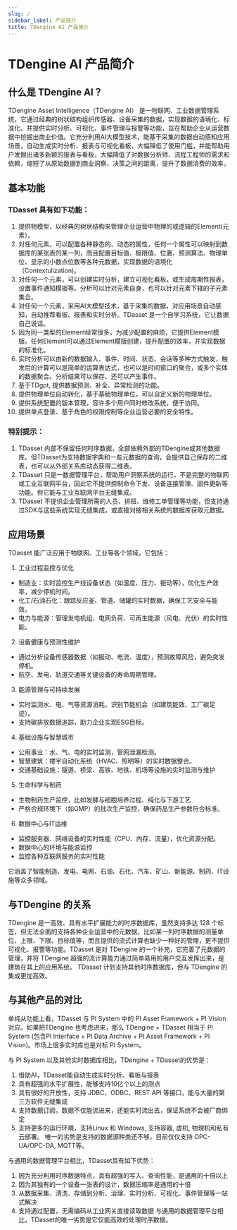 ```yaml
---
slug: /
sidebar_label: 产品简介
title: TDengine AI 产品简介
---
```


# TDengine AI 产品简介

## 什么是 TDengine AI？

TDengine Asset Intelligence（TDengine AI） 是一物联网、工业数据管理系统，它通过经典的树状结构组织传感器、设备采集的数据，实现数据的语境化、标准化、并提供实时分析、可视化、事件管理与报警等功能，旨在帮助企业从运营数据中挖掘出商业价值。它充分利用AI大模型技术，能基于采集的数据自动感知应用场景，自动生成实时分析、报表与可视化看板，大幅降低了使用门槛，并能帮助用户发掘出诸多新颖的报表与看板，大幅降低了对数据分析师、流程工程师的需求和依赖，缩短了从原始数据到商业洞察、决策之间的距离，提升了数据消费的效率。

## 基本功能

### TDasset 具有如下功能：
1. 提供物模型，以经典的树状结构来管理企业运营中物理的或逻辑的Element(元素）。
2. 对任何元素，可以配置各种静态的、动态的属性，任何一个属性可以映射到数据库的某张表的某一列，而且配置目标值、极限值、位置、预测算法、物理单位、显示的小数点位数等各种元数据，实现数据的语境化（Contextulization)。
3. 对任何一个元素，可以创建实时分析，建立可视化看板，或生成周期性报表，设置事件通知模板等。分析可以针对元素自身，也可以针对元素下辖的子元素集合。
4. 对任何一个元素，采用AI大模型技术，基于采集的数据，对应用场景自动感知，自动推荐看板、报表和实时分析。TDasset 是一个自学习系统，它让数据自己说话。
5. 因为同一类型的Element经常很多，为减少配置的麻烦，它提供Element模版。任何Element可以通过Element模版创建，提升配置的效率，并实现数据的标准化。
6. 实时分析可以由新的数据输入、事件、时间、状态、会话等多种方式触发，触发后的计算可以是简单的运算表达式，也可以是时间窗口的聚合，或多个实体的数据聚合。分析结果可以保存、还可以产生事件。
7. 基于TDgpt, 提供数据预测、补全、异常检测的功能。
8. 提供物理单位自动转化，基于基础物理单位，可以自定义新的物理单位。
9. 提供系统配置的版本管理，容许多个用户同时修改系统，便于协同。
10. 提供单点登录、基于角色的权限控制等企业运营必要的安全特性。

### 特别提示：
1. TDasset 内部不保留任何时序数据，全部依赖外部的TDengine或其他数据库。但TDasset为支持数据字典和一些元数据的查询，会提供自己保存的二维表，也可以从外部关系库动态获得二维表。
2. TDasset 只是一数据管理平台，帮助用户洞察系统的运行，不是完整的物联网或工业互联网平台，因此它不提供控制命令下发、设备连接管理、固件更新等功能。但它能与工业互联网平台无缝集成。
3. TDasset 不提供企业管理所需的人员、排班、维修工单管理等功能，但支持通过SDK与这些系统实现无缝集成，或直接对接相关系统的数据库获取元数据。

## 应用场景

TDasset 能广泛应用于物联网、工业等各个领域，它包括：
1. 工业过程监控与优化
  - 制造业：实时监控生产线设备状态（如温度、压力、振动等），优化生产效率，减少停机时间。
  - 化工/石油石化：跟踪反应釜、管道、储罐的实时数据，确保工艺安全与能效。
  - 电力与能源：管理发电机组、电网负荷、可再生能源（风电、光伏）的实时性能。
2. 设备健康与预测性维护
  - 通过分析设备传感器数据（如振动、电流、温度），预测故障风险，避免突发停机。
  - 航空、发电、轨道交通等关键设备的寿命周期管理。
3. 能源管理与可持续发展
  - 实时监测水、电、气等资源消耗，识别节能机会（如建筑能效、工厂碳足迹）。
  - 支持碳排放数据追踪，助力企业实现ESG目标。
4. 基础设施与智慧城市
  - 公用事业：水、气、电的实时监测，管网泄漏检测。
  - 智慧建筑：楼宇自动化系统（HVAC、照明等）的实时数据整合。
  - 交通基础设施：隧道、桥梁、高铁、地铁、机场等设施的实时监测与维护
5. 生命科学与制药
  - 生物制药生产监控，比如发酵与细胞培养过程、纯化与下游工艺
  - 严格合规环境下（如GMP）的批次生产监控，确保药品生产参数符合标准。
6. 数据中心与IT运维
  - 监控服务器、网络设备的实时性能（CPU、内存、流量），优化资源分配。
  - 数据中心的环境与能源监控
  - 监控各种互联网服务的实时性能

它涵盖了智能制造、发电、电网、石油、石化、汽车、矿山、新能源、制药、IT设施等众多领域。

## 与TDengine 的关系

TDengine 是一高效、具有水平扩展能力的时序数据库，虽然支持多达 128 个标签，但无法全面的支持各种企业运营中的元数据，比如某一列时序数据的测量单位、上限、下限、目标值等，而且提供的流式计算也缺少一种好的管理，更不提供可视化、报警等功能。TDasset 是对 TDengine 的一个补充，它完善了元数据的管理，并将 TDengine 超强的流计算能力通过简单易用的用户交互发挥出来，是建筑在其上的应用系统。
TDasset 计划支持其他时序数据库，但与 TDengine 的集成更加高效。

## 与其他产品的对比

单纯从功能上看，TDasset 与 PI System 中的 PI Asset Framework + PI Vision 对应。如果把TDengine 也考虑进来，那么 TDengine + TDasset 相当于 PI System (包含PI Interface + PI Data Archive + PI Asset Framework + PI Vision)。市场上很多实时库也是对标 PI System。

与 PI System 以及其他实时数据库相比，TDengine  + TDasset的优势是：
1. 借助AI，TDasset能自动生成实时分析、看板与报表
2. 具有超强的水平扩展性，能够支持10亿个以上的测点
3. 具有很好的开放性，支持 JDBC、ODBC、REST API 等接口，能与大量的第三方软件无缝集成
4. 支持数据订阅，数据不仅能流进来，还能实时流出去，保证系统不会被厂商绑定
5. 支持更多的运行环境，支持Linux 和 Windows, 支持容器, 虚机, 物理机和私有云部署。
唯一的劣势是支持的数据源种类还不够，目前仅仅支持 OPC-UA/OPC-DA, MQTT等。

与通用的数据管理平台相比，TDasset具有如下优势：
1. 因为充分利用时序数据特点，具有超强的写入、查询性能，是通用的十倍以上
2. 因为其独有的一个设备一张表的设计，数据压缩率是通用的十倍
3. 从数据采集、清洗、存储到分析、治理、实时分析、可视化、事件管理等一站式解决
4. 支持通过配置，无需编码从工业网关直接读取数据
与通用的数据管理平台相比，TDasset的唯一劣势是它仅能高效的处理时序数据。